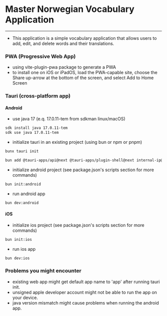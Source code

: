 # Master Norwegian Vocabulary Application

--- 
- This application is a simple vocabulary application that allows users to add, edit, and delete words and their translations.



### PWA (Progressive Web App)
- using vite-plugin-pwa package to generate a PWA
- to install one on iOS or iPadOS, load the PWA-capable site, choose the Share up-arrow at the bottom of the screen, and select Add to Home Screen 


### Tauri (cross-platform app)

#### Android
- use java 17 (e.q. 17.0.11-tem from sdkman linux/macOS)
```zsh
sdk install java 17.0.11-tem
sdk use java 17.0.11-tem
```

- initialize tauri in an existing project (using bun or npm or pnpm)
```zsh
bunx tauri init
```

```zsh
bun add @tauri-apps/api@next @tauri-apps/plugin-shell@next internal-ip@7.0.0
```

- initialize android project (see package.json's scripts section for more commands)
```zsh
bun init:android
```
- run android app
```zsh
bun dev:android
```

#### iOS
- initialize ios project (see package.json's scripts section for more commands)
```zsh
bun init:ios
```
- run ios app
```zsh
bun dev:ios
```



### Problems you might encounter
- existing web app might get default app name to 'app' after running tauri init.
- unsigned apple developer account might not be able to run the app on your device.
- java version mismatch might cause problems when running the android app.